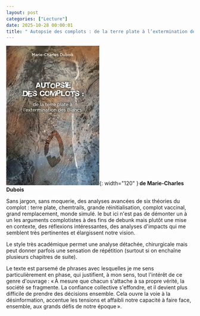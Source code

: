```yaml
---
layout: post
categories: ["Lecture"]
date: 2025-10-28 00:00:01
title: " Autopsie des complots : de la terre plate à l’extermination des Blancs "
---
```


![couverture](/assets/images/couv_lecture/autopsiecomplots.webp){: width="120" } **de Marie-Charles Dubois**

Sans jargon, sans moquerie, des analyses avancées de six théories du complot : terre plate, chemtrails, grande réinitialisation, complot vaccinal, grand remplacement, monde simulé. le but ici n'est pas de démonter un à un les arguments complotistes à des fins de debunk mais plutôt une mise en contexte, des réflexions intéressantes, des analyses d'impacts qui me semblent très pertinentes et élargissent notre vision.

Le style très académique permet une analyse détachée, chirurgicale mais peut donner parfois une sensation de répétition (surtout si on enchaîne plusieurs chapitres de suite).

Le texte est parsemé de phrases avec lesquelles je me sens particulièrement en phase, qui justifient, à mon sens, tout l'intérêt de ce genre d'ouvrage : « À mesure que chacun s'attache à sa propre vérité, la société se fragmente. La confiance collective s'effondre, et il devient plus difficile de prendre des décisions ensemble. Cela ouvre la voie à la désinformation, accentue les tensions et affaibli notre capacité à faire face, ensemble, aux grands défis de notre époque ». 
